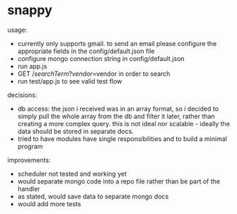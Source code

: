 # snappy

usage:

- currently only supports gmail. to send an email please configure the appropriate fields in the config/default.json file
- configure mongo connection string in config/default.json
- run app.js
- GET /$searchTerm?vendor=$vendor in order to search
- run test/app.js to see valid test flow

decisions:

- db access:
  the json i received was in an array format, so i decided to simply pull the whole array from the db and filter it later, rather than creating a more complex query. this is not ideal nor scalable - ideally the data should be stored in separate docs.
- tried to have modules have single responsibilities and to build a minimal program

improvements:

- scheduler not tested and working yet
- would separate mongo code into a repo file rather than be part of the handler
- as stated, would save data to separate mongo docs
- would add more tests
